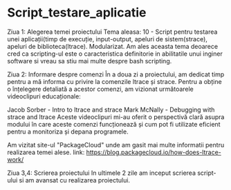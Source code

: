 # Script_testare_aplicatie

Ziua 1: Alegerea temei proiectului
Tema aleasa: 10 - Script pentru testarea unei aplicații(timp de execuție, input-output, apeluri de sistem(strace), apeluri de biblioteca(ltrace). Modularizat.
Am ales aceasta tema deoarece cred ca scripting-ul este o caracteristica definitorie in abilitatile unui inginer software si vreau sa stiu mai multe despre bash scripting.

Ziua 2: Informare despre comenzi
În a doua zi a proiectului, am dedicat timp pentru a mă informa cu privire la comenzile ltrace și strace. Pentru a obține o înțelegere detaliată a acestor comenzi, am vizionat următoarele videoclipuri educaționale:

Jacob Sorber - Intro to ltrace and strace
Mark McNally - Debugging with strace and ltrace
Aceste videoclipuri mi-au oferit o perspectivă clară asupra modului în care aceste comenzi funcționează și cum pot fi utilizate eficient pentru a monitoriza și depana programele.

Am vizitat site-ul "PackageCloud" unde am gasit mai multe informatii pentru realizarea temei alese.
link: https://blog.packagecloud.io/how-does-ltrace-work/

Ziua 3,4: Scrierea proiectului
In ultimele 2 zile am inceput scrierea script-ului si am avansat cu realizarea proiectului.
